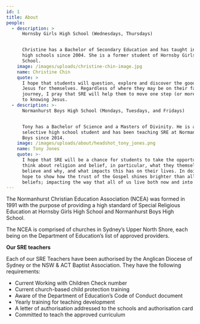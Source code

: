 ```yaml
---
id: 1
title: About
people:
  - description: >
      Hornsby Girls High School (Wednesdays, Thursdays)


      Christine has a Bachelor of Secondary Education and has taught in various
      high schools since 2004. She is a former student of Hornsby Girls High
      School.
    image: /images/uploads/christine-chin-image.jpg
    name: Christine Chin
    quote: >
      I hope that students will question, explore and discover the good news of
      Jesus for themselves. Regardless of where they may be on their faith
      journey, I pray that SRE will help them to move one step (or more!) closer
      to knowing Jesus.
  - description: >-
      Normanhurst Boys High School (Mondays, Tuesdays, and Fridays)


      Tony has a Bachelor of Science and a Masters of Divinity. He is a former
      selective high school student and has been teaching SRE at Normanhurst
      Boys since 2014.
    image: /images/uploads/about/headshot_tony_jones.png
    name: Tony Jones
    quote: >-
      I hope that SRE will be a chance for students to take the opportunity to
      think about religion and belief, in particular, what they themselves
      believe and why, and what impacts this has on their lives. In doing so, I
      hope to show how the trust of the Gospel shines brighter than all other
      beliefs; impacting the way that all of us live both now and into eternity.
---
```

The Normanhurst Christian Education Association (NCEA) was formed in 1991 with the purpose of providing a high standard of Special Religious Education at Hornsby Girls High School and Normanhurst Boys High School. 

The NCEA is comprised of churches in Sydney’s Upper North Shore, each being on the Department of Education’s list of approved providers.

**Our SRE teachers**

Each of our SRE Teachers have been authorised by the Anglican Diocese of Sydney or the NSW & ACT Baptist Association. They have the following requirements:

* Current Working with Children Check number
* Current church-based child protection training
* Aware of the Department of Education’s Code of Conduct document
* Yearly training for teaching development
* A letter of authorisation addressed to the schools and authorisation card
* Committed to teach the approved curriculum
